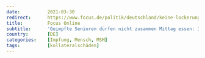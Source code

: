 ```yaml
---
date:          2021-03-30
redirect:      https://www.focus.de/politik/deutschland/keine-lockerungen-trotz-impfung-immun-aber-isoliert-in-seniorenheimen-offenbart-sich-blinder-fleck-der-impfstrategie_id_13141443.html
title:         Focus Online
subtitle:      'Geimpfte Senioren dürfen nicht zusammen Mittag essen: Ihnen wurde die Würde genommen'
country:       [DE]
categories:    [Impfung, Mensch, MSM]
tags:          [kollateralschäden]
---
```

